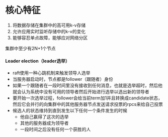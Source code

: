 # 核心特征

1. 将数据存储在集群中的高可用k-v存储
2. 允许应用实时监听存储中的k-v的变化
3. 能够容忍单点故障，能够应对网络分区



集群中至少有2N+1个节点







#### Leader election（leader选举）

* raft使用一种心跳机制来触发领导人选举
* 当服务器启动时，节点都是follower（跟随者）身份
* 如果一个跟随者在一段时间里没有接收到任何消息，也就是选举超时，然后他就会认为系统中没有可用的领导者然后开始进行选举以选出新的领导者
* 要开始一次选举过程，follower会给当前term加1并且转换成candidate状态，然后它会并行的向集群中的其他服务器节点发送请求投票的rpcs来给自己投票
* 候选人的状态维持到直到发生以下任何一个条件发生的时候
  * 他自己赢得了这次的选举
  * 其他的服务器成为领导者
  * 一段时间之后没有任何一个获胜的人
